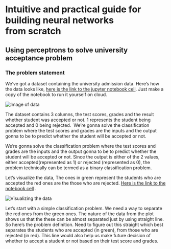 # Intuitive and practical guide for building neural networks  from scratch
## Using perceptrons to solve university acceptance problem


### The problem statement 

We’ve got a dataset containing the university admission data. Here’s how the data looks like, [here is the link to the jupyter notebook cell](https://colab.research.google.com/notebook#fileId=1_u0KMavhqmyTsLCIce0ay7J9Aao-vE-H&scrollTo=AZIc9bRMc35B&line=3&uniqifier=1). Just make a copy of the notebook to run it yourself on cloud.

![Image of data](../images/data_sample.png)

The dataset contains 3 columns, the test scores, grades and the result whether student was accepted or not. 1 represents the student being accepted and 0 being rejected. 
We’re gonna solve the classification problem where the test scores and grades are the inputs and the output gonna to be to predict whether the student will be accepted or not.

We’re gonna solve the classification problem where the test scores and grades are the inputs and the output gonna to be to predict whether the student will be accepted or not. Since the output is either of the 2 values, either accepted(represented as 1) or rejected (represented as 0), the problem technically can be termed as a binary classification problem.

Let’s visualize the data, The ones in green represent the students who are accepted the red ones are the those who are rejected. [Here is the link to the notebook cell](https://colab.research.google.com/notebook#fileId=1_u0KMavhqmyTsLCIce0ay7J9Aao-vE-H&scrollTo=IUpLCfvEw7kP&line=21&uniqifier=1) .

![Visualizing the data](../images/plot_data.png)

Let’s start with a simple classification problem. We need a way to separate the red ones from the green ones. The nature of the data from the plot shows us that the these can be almost separated just by using straight line. So here’s the problem definition. Need to figure out this straight which best separates the students who are accepted (in green), from those who are rejected (in red). This line would also help us make future decision of whether to accept a student or not based on their test score and grades.
